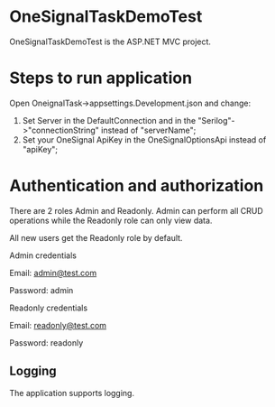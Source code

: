 # OneSignalTaskDemoTest
OneSignalTaskDemoTest is the ASP.NET MVC project.
# Steps to run application
Open OneignalTask->appsettings.Development.json and change:
  1) Set Server in the DefaultConnection and in the "Serilog"->"connectionString" instead of "serverName";
  2) Set your OneSignal ApiKey in the OneSignalOptionsApi instead of "apiKey";
# Authentication and authorization
There are 2 roles Admin and Readonly.
Admin can perform all CRUD operations while the Readonly role can only view data.

All new users get the Readonly role by default.

Admin credentials 

Email: admin@test.com

Password: admin

Readonly credentials

Email: readonly@test.com

Password: readonly

## Logging

The application supports logging.
